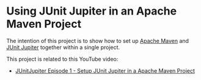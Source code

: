 <!---
 Licensed to the Apache Software Foundation (ASF) under one or more
 contributor license agreements.  See the NOTICE file distributed with
 this work for additional information regarding copyright ownership.
 The ASF licenses this file to You under the Apache License, Version 2.0
 (the "License"); you may not use this file except in compliance with
 the License.  You may obtain a copy of the License at

      http://www.apache.org/licenses/LICENSE-2.0

 Unless required by applicable law or agreed to in writing, software
 distributed under the License is distributed on an "AS IS" BASIS,
 WITHOUT WARRANTIES OR CONDITIONS OF ANY KIND, either express or implied.
 See the License for the specific language governing permissions and
 limitations under the License.
-->

# Using JUnit Jupiter in an Apache Maven Project

The intention of this project is to show how to set up
[Apache Maven][maven] and [JUnit Jupiter][junit] together within a single project.

This project is related to this YouTube video:

* [JUnitJupiter Episode 1 - Setup JUnit Jupiter in a Apache Maven Project][video]
 
[video]: https://youtu.be/NVvMzy0Lin0
[junit]: https://junit.org/junit5/

[maven]: https://maven.apache.org
